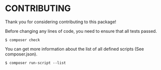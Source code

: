 # CONTRIBUTING

Thank you for considering contributing to this package!

Before changing any lines of code, you need to ensure that all tests passed.

    $ composer check

You can get more information about the list of all defined scripts (See composer.json).

    $ composer run-script --list
